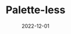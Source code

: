 ---
title: "Palette-less"
date: "2022-12-01"
desc: "Experiences are colors to life\\
And you are either given them\\
Or you fight for your life to get them\\
But for me, both didn't happen\\
And when I'd grown up\\
I was a painter missing his palette,\\
As my friends painted the canvas\\
I remained motionless and stiff"
---